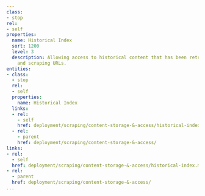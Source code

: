 ```yaml
---
class:
- stop
rel:
- self
properties:
  name: Historical Index
  sort: 1200
  level: 3
  description: Allowing access to historical content that has been retrieved crawling
    and scraping URLs.
entities:
- class:
  - stop
  rel:
  - self
  properties:
    name: Historical Index
  links:
  - rel:
    - self
    href: deployment/scraping/content-storage-&-access/historical-index.md
  - rel:
    - parent
    href: deployment/scraping/content-storage-&-access/
links:
- rel:
  - self
  href: deployment/scraping/content-storage-&-access/historical-index.md
- rel:
  - parent
  href: deployment/scraping/content-storage-&-access/
...
```

